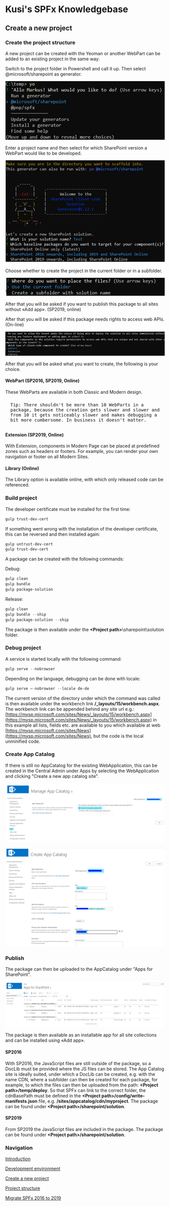 # Kusi's SPFx Knowledgebase

## Create a new project

### Create the project structure

A new project can be created with the Yeoman or another WebPart can be added to an existing project in the same way.

Switch to the project folder in Powershell and call it up. Then select &#64;microsoft/sharepoint as generator.

![Yeoman](./assets/yeoman.png)

Enter a project name and then select for which SharePoint version a WebPart would like to be developed.

![SharePoint version selection](./assets/yoVersionSelect.png)

Choose whether to create the project in the current folder or in a subfolder.

![Subfolder](./assets/yoSubfolder.png)

After that you will be asked if you want to publish this package to all sites without «Add app». (SP2019, online)

After that you will be asked if this package needs rights to access web APIs. (On-line)

![Project options](./assets/yoProjOptions.png)

After that you will be asked what you want to create, the following is your choice.

#### WebPart (SP2016, SP2019, Online)

These WebParts are available in both Classic and Modern design.

<pre style='white-space: unset; background-color: var(--md-code-bg-color); padding: 10px 16px;'>
Tip: There shouldn't be more than 10 WebParts in a package, because the creation gets slower and slower and from 10 it gets noticeably slower and makes debugging a bit more cumbersome. In business it doesn't matter.
</pre>

#### Extension (SP2019, Online)

With Extension, components in Modern Page can be placed at predefined zones such as headers or footers. For example, you can render your own navigation or footer on all Modern Sites.

#### Library (Online)

The Library option is available online, with which only released code can be referenced.

### Build project

The developer certificate must be installed for the first time:

```powershell
gulp trust-dev-cert
```

If something went wrong with the installation of the developer certificate, this can be reversed and then installed again:

```powershell
gulp untrust-dev-cert
gulp trust-dev-cert
```

A package can be created with the following commands:

Debug:

```powershell
gulp clean
gulp bundle
gulp package-solution
```

Release:

```powershell
gulp clean
gulp bundle --ship
gulp package-solution --ship
```

The package is then available under the <b>&lt;Project path&gt;</b>\sharepoint\solution folder.

### Debug project

A service is started locally with the following command:

```powershell
gulp serve --nobrowser
```

Depending on the language, debugging can be done with locale:

```powershell
gulp serve –-nobrowser --locale de-de
```

The current version of the directory under which the command was called is then available under the workbench link <b>/_layouts/15/workbench.aspx</b>. The workbench link can be appended behind any site url e.g.: [https://mysp.microsoft.com/sites/News/_layouts/15/workbench.aspx](https://mysp.microsoft.com/sites/News/_layouts/15/workbench.aspx) in this example all lists, fields etc. are available to you which available at web [https://mysp.microsoft.com/sites/News](https://mysp.microsoft.com/sites/News), but the code is the local unminified code.

### Create App Catalog

If there is still no AppCatalog for the existing WebApplication, this can be created in the Central Admin under Apps by selecting the WebApplication and clicking "Create a new app catalog site".

![Create a new App Catalog](./assets/CreateNewAppCatalog.png)

![Create App Catalog](./assets/CreateAppCatalog.png)

### Publish

The package can then be uploaded to the AppCatalog under "Apps for SharePoint".

![App Catalog](./assets/AppCatalog.png)

The package is then available as an installable app for all site collections and can be installed using «Add app».

#### SP2016

With SP2016, the JavaScript files are still outside of the package, so a DocLib must be provided where the JS files can be stored. The App Catalog site is ideally suited, under which a DocLib can be created, e.g. with the name CDN, where a subfolder can then be created for each package, for example, to which the files can then be uploaded from the path: <b>&lt;Project path&gt;/temp/deploy</b>. So that SPFx can link to the correct folder, the cdnBasePath must be defined in the <b>&lt;Project path&gt;/config/write-manifests.json</b> file, e.g. <b>/sites/appcatalog/cdn/myproject</b>. The package can be found under <b>&lt;Project path&gt;/sharepoint/solution</b>.

#### SP2019

From SP2019 the JavaScript files are included in the package. The package can be found under <b>&lt;Project path&gt;/sharepoint/solution</b>.

### Navigation

[Introduction](intro.md)

[Development environment](devenv.md)

[Create a new project](createProject.md)

[Project structure](projectStructure.md)

[Migrate SPFx 2016 to 2019](migrate16to19.md)
